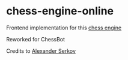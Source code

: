 # chess-engine-online

Frontend implementation for this [chess engine](https://github.com/Skripkon/chess-engine)

Reworked for ChessBot

Credits to [Alexander Serkov](https://github.com/setday)
